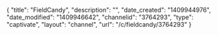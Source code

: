 {
    "title": "FieldCandy",
    "description": "",
    "date_created": "1409944976",
    "date_modified": "1409946642",
    "channelid": "3764293",
    "type": "captivate",
    "layout": "channel",
    "url": "\/c\/fieldcandy\/3764293"
}